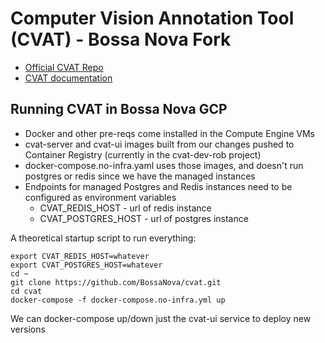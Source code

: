 # Computer Vision Annotation Tool (CVAT) - Bossa Nova Fork

- [Official CVAT Repo](https://github.com/opencv/cvat)
- [CVAT documentation](https://opencv.github.io/cvat/docs)


## Running CVAT in Bossa Nova GCP

- Docker and other pre-reqs come installed in the Compute Engine VMs
- cvat-server and cvat-ui images built from our changes pushed to Container Registry (currently in the cvat-dev-rob project)
- docker-compose.no-infra.yaml uses those images, and doesn't run postgres or redis since we have the managed instances
- Endpoints for managed Postgres and Redis instances need to be configured as environment variables
  - CVAT_REDIS_HOST - url of redis instance
  - CVAT_POSTGRES_HOST - url of postgres instance


A theoretical startup script to run everything:
```
export CVAT_REDIS_HOST=whatever
export CVAT_POSTGRES_HOST=whatever
cd ~
git clone https://github.com/BossaNova/cvat.git
cd cvat
docker-compose -f docker-compose.no-infra.yml up
```

We can docker-compose up/down just the cvat-ui service to deploy new versions